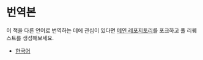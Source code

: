 # 번역본

이 책을 다른 언어로 번역하는 데에 관심이 있다면 [메인 레포지토리](https://github.com/rustwasm/book)를 포크하고 풀 리퀘스트를 생성해보세요.

- [한국어](https://github.com/cosmostellar/rust-wasm-book-ko)